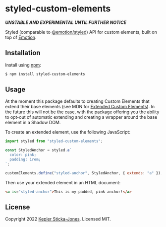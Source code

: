# styled-custom-elements

**_UNSTABLE AND EXPERIMENTAL UNTIL FURTHER NOTICE_**

Styled (comparable to [@emotion/styled](https://emotion.sh/docs/@emotion/styled)) API for custom elements, built on top of [Emotion](https://emotion.sh/).

## Installation

Install using [npm](https://www.npmjs.com/):

```sh
$ npm install styled-custom-elements
```

## Usage

At the moment this package defaults to creating Custom Elements that extend their base elements (see MDN for [Extended Custom Elements](https://developer.mozilla.org/en-US/docs/Web/Web_Components/Using_custom_elements#customized_built-in_elements)). In the future this will not be the case, with the package offering you the ability to opt-out of automatic extending and creating a wrapper around the base element in a Shadow DOM.

To create an extended element, use the following JavaScript:

```js
import styled from "styled-custom-elements";

const StyledAnchor = styled.a`
  color: pink;
  padding: 1rem;
`;

customElements.define("styled-anchor", StyledAnchor, { extends: "a" });
```

Then use your extended element in an HTML document:

```html
<a is="styled-anchor">This is my padded, pink anchor!</a>
```

## License

Copyright 2022 [Kepler Sticka-Jones](https://keplersj.com). Licensed MIT.
